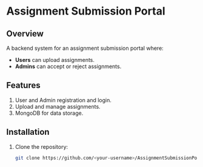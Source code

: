 # Assignment Submission Portal

## Overview
A backend system for an assignment submission portal where:
- **Users** can upload assignments.
- **Admins** can accept or reject assignments.

## Features
1. User and Admin registration and login.
2. Upload and manage assignments.
3. MongoDB for data storage.

## Installation
1. Clone the repository:
   ```bash
   git clone https://github.com/<your-username>/AssignmentSubmissionPortal.git
